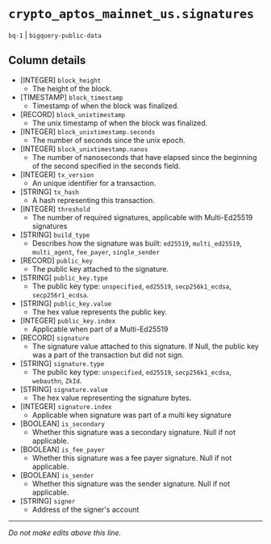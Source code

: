 # `crypto_aptos_mainnet_us.signatures`
`bq-1` | `bigquery-public-data`

## Column details
* [INTEGER]   `block_height`
  - The height of the block.
* [TIMESTAMP] `block_timestamp`
  - Timestamp of when the block was finalized.
* [RECORD]    `block_unixtimestamp`
  - The unix timestamp of when the block was finalized.
* [INTEGER]   `block_unixtimestamp.seconds`
  - The number of seconds since the unix epoch.
* [INTEGER]   `block_unixtimestamp.nanos`
  - The number of nanoseconds that have elapsed since the beginning of the second specified in the seconds field.
* [INTEGER]   `tx_version`
  - An unique identifier for a transaction.
* [STRING]    `tx_hash`
  - A hash representing this transaction.
* [INTEGER]   `threshold`
  - The number of required signatures, applicable with Multi-Ed25519 signatures
* [STRING]    `build_type`
  - Describes how the signature was built: `ed25519`, `multi_ed25519`, `multi_agent`, `fee_payer`, `single_sender`
* [RECORD]    `public_key`
  - The public key attached to the signature.
* [STRING]    `public_key.type`
  - The public key type: `unspecified`, `ed25519`, `secp256k1_ecdsa`, `secp256r1_ecdsa`.
* [STRING]    `public_key.value`
  - The hex value represents the public key.
* [INTEGER]   `public_key.index`
  - Applicable when part of a Multi-Ed25519
* [RECORD]    `signature`
  - The signature value attached to this signature.  If Null, the public key was a part of the transaction but did not sign.
* [STRING]    `signature.type`
  - The public key type: `unspecified`, `ed25519`, `secp256k1_ecdsa`, `webauthn`, `ZkId`.
* [STRING]    `signature.value`
  - The hex value representing the signature bytes.
* [INTEGER]   `signature.index`
  - Applicable when signature was part of a multi key signature
* [BOOLEAN]   `is_secondary`
  - Whether this signature was a secondary signature.  Null if not applicable.
* [BOOLEAN]   `is_fee_payer`
  - Whether this signature was a fee payer signature. Null if not applicable.
* [BOOLEAN]   `is_sender`
  - Whether this signature was the sender signature. Null if not applicable.
* [STRING]    `signer`
  - Address of the signer's account

-------------------------------------------------------------------------------
*Do not make edits above this line.*
